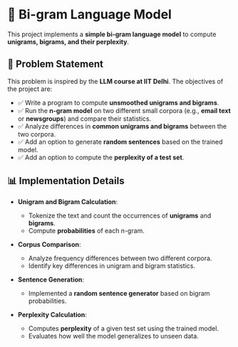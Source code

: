 # 📜 Bi-gram Language Model

This project implements a **simple bi-gram language model** to compute **unigrams, bigrams, and their perplexity**.

## 📌 Problem Statement

This problem is inspired by the **LLM course at IIT Delhi**. The objectives of the project are:

- ✅ Write a program to compute **unsmoothed unigrams and bigrams**.
- ✅ Run the **n-gram model** on two different small corpora (e.g., **email text** or **newsgroups**) and compare their statistics.
- ✅ Analyze differences in **common unigrams and bigrams** between the two corpora.
- ✅ Add an option to generate **random sentences** based on the trained model.
- ✅ Add an option to compute the **perplexity of a test set**.

## 📊 Implementation Details

- **Unigram and Bigram Calculation**:
  - Tokenize the text and count the occurrences of **unigrams** and **bigrams**.
  - Compute **probabilities** of each n-gram.
  
- **Corpus Comparison**:
  - Analyze frequency differences between two different corpora.
  - Identify key differences in unigram and bigram statistics.

- **Sentence Generation**:
  - Implemented a **random sentence generator** based on bigram probabilities.

- **Perplexity Calculation**:
  - Computes **perplexity** of a given test set using the trained model.
  - Evaluates how well the model generalizes to unseen data.

